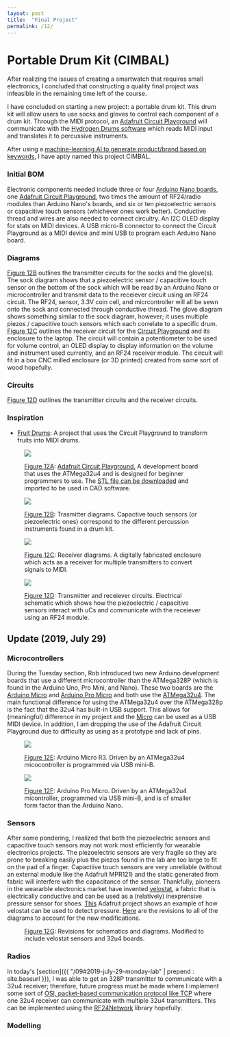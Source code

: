 ```yaml
---
layout: post
title:  "Final Project"
permalink: /12/
---
```


# Portable Drum Kit (CIMBAL)
After realizing the issues of creating a smartwatch that requires small electronics, I concluded that constructing a quality final project was infeasible in the remaining time left of the course.

I have concluded on starting a new project: a portable drum kit. This drum kit will allow users to use socks and gloves to control each component of a drum kit. Through the MIDI protocol, an [Adafruit Circuit Playground](#12a) will communicate with the [Hydrogen Drums software](http://hydrogen-music.org/) which reads MIDI input and translates it to percussive instruments.

After using a [machine-learning AI to generate product/brand based on keywords](https://namelix.com/#), I have aptly named this project CIMBAL.

### Initial BOM
Electronic components needed include three or four [Arduino Nano boards](https://www.arduino.cc/en/Guide/ArduinoNano), one [Adafruit Circuit Playground](https://www.adafruit.com/index.php?main_page=category&cPath=888), two times the amount of RF24/radio modules than Arduino Nano's boards, and six or ten piezoelectric sensors or capacitive touch sensors (whichever ones work better). Conductive thread and wires are also needed to connect circuitry. An I2C OLED display for stats on MIDI devices. A USB micro-B connector to connect the Circuit Playground as a MIDI device and mini USB to program each Arduino Nano board.

### Diagrams
[Figure 12B](#12b) outlines the transmitter circuits for the socks and the glove(s). The sock diagram shows that a piezoelectric sensor / capacitive touch sensor on the bottom of the sock which will be read by an Arduino Nano or microcontroller and transmit data to the receiever circuit using an RF24 circuit. The RF24, sensor, 3.3V coin cell, and micrcontroller will all be sewn onto the sock and connected through conductive thread. The glove diagram shows something similar to the sock diagram, however; it uses multiple piezos / capacitive touch sensors which each correlate to a specific drum. [Figure 12C](#12c) outlines the receiver circuit for the [Circuit Playground](#12a) and its enclosure to the laptop. The circuit will contain a potentiometer to be used for volume control, an OLED display to display information on the volume and instrument used currently, and an RF24 receiver module. The circuit will fit in a box CNC milled enclosure (or 3D printed) created from some sort of wood hopefully.

### Circuits
[Figure 12D](#12d) outlines the transmitter circuits and the receiver circuits.

### Inspiration
- [Fruit Drums](https://learn.adafruit.com/circuit-playground-fruit-drums/overview): A project that uses the Circuit Playground to transform fruits into MIDI drums.

<figure id="12a">
    <img src="./circuit_play.jpg">
    <p><a href="#12a">Figure 12A</a>: <a href="https://www.adafruit.com/index.php?main_page=category&cPath=888">Adafruit Circuit Playground.</a> A development board that uses the ATMega32u4 and is designed for beginner programmers to use. The <a href="./circuit_playground.stl" download>STL file can be downloaded</a> and imported to be used in CAD software.</p>
</figure>

<figure id="12b">
    <img src="./diagrams.jpg">
    <p><a href="#12b">Figure 12B</a>: Trasmitter diagrams. Capactive touch sensors (or piezoelectric ones) correspond to the different percussion instruments found in a drum kit.</p>
</figure>

<figure id="12c">
    <img src="./enclosure.jpg">
    <p><a href="#12c">Figure 12C</a>: Receiver diagrams. A digitally fabricated enclosure which acts as a receiver for multiple transmitters to convert signals to MIDI.</p>
</figure>

<figure id="12d">
    <img src="./schematics.jpg">
    <p><a href="#12d">Figure 12D</a>: Transmitter and receiever circuits. Electrical schematic which shows how the piezoelectric / capacitive sensors interact with uCs and communicate with the receiever using an RF24 module.</p>
</figure>

## Update (2019, July 29)

### Microcontrollers
During the Tuesday section, Rob introduced two new Arduino development boards that use a different microcontroller than the ATMega328P (which is found in the Arduino Uno, Pro Mini, and Nano). These two boards are the [Arduino Micro](#12e) and [Arduino Pro Micro](#12f) and both use the [ATMega32u4](https://www.microchip.com/wwwproducts/en/ATmega32U4). The main functional difference for using the ATMega32u4 over the ATMega328p is the fact that the 32u4 has built-in USB support. This allows for (meaningful) difference in my project and the [Micro](#12e) can be used as a USB MIDI device. In addition, I am dropping the use of the Adafruit Circuit Playground due to difficulty as using as a prototype and lack of pins.

<figure id="12e">
    <img src="./arduino_micro.jpg">
    <p><a href="#12e">Figure 12E</a>: Arduino Micro R3. Driven by an ATMega32u4 micocontroller is programmed via USB mini-B.</p>
</figure>

<figure id="12f">
    <img src="./pro_micro.jpg">
    <p><a href="#12f">Figure 12F</a>: Arduino Pro Micro. Driven by an ATMega32u4 micontroller, programmed via USB mini-B, and is of smaller form factor than the Arduino Nano.</p>
</figure>

### Sensors
After some pondering, I realized that both the piezoelectric sensors and capacitive touch sensors may not work most efficiently for wearable electronics projects. The piezoelectric sensors are very fragile so they are prone to breaking easily plus the piezos found in the lab are too large to fit on the pad of a finger. Capactiive touch sensors are very unreliable (without an external module like the Adafruit MPR121) and the static generated from fabric will interfere with the capacitance of the sensor. Thankfully, pioneers in the weararble electronics market have invented [velostat](https://en.wikipedia.org/wiki/Velostat), a fabric that is electrically conductive and can be used as a (relatively) inexprensive pressure sensor for shoes. [This](https://learn.adafruit.com/firewalker-led-sneakers/make-velostat-step-sensors) Adafruit project shows an example of how velostat can be used to detect pressure. [Here](#12g) are the revisions to all of the diagrams to account for the new modifications.

<figure id="12g">
    <!-- <img src="./pro_micro.jpg"> -->
    <p><a href="#12g">Figure 12G</a>: Revisions for schematics and diagrams. Modified to include velostat sensors and 32u4 boards.</p>
</figure>

### Radios
In today's [section]({{ "/09#2019-july-29-monday-lab" | prepend : site.baseurl }}), I was able to get an 328P transmitter to communicate with a 32u4 receiver; therefore, future progress must be made where I implement some sort of [OSI, packet-based communication protocol like TCP](https://en.wikipedia.org/wiki/Transmission_Control_Protocol) where one 32u4 receiver can communicate with multiple 32u4 transmitters. This can be implemented using the [RF24Network](https://github.com/nRF24/RF24Network) library hopefully.

### Modelling